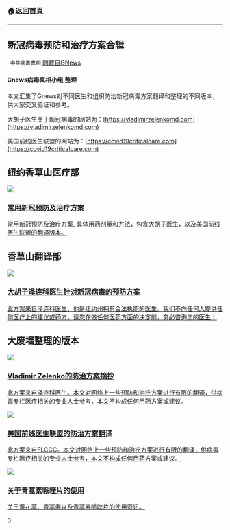 ###  [:house:返回首頁](https://github.com/ourhimalayas/txt)
---


## 新冠病毒预防和治疗方案合辑
` 中共病毒真相` [轉載自GNews](https://gnews.org/zh-hans/1543474/)

#### Gnews病毒真相小组 整理

本文汇集了Gnews对不同医生和组织防治新冠病毒方案翻译和整理的不同版本，供大家交叉验证和参考。

大胡子医生关于新冠病毒的网站为：[https://vladimirzelenkomd.com](https://vladimirzelenkomd.com)

美国前线医生联盟的网站为：[https://covid19criticalcare.com](https://covid19criticalcare.com)



## 纽约香草山医疗部


[![](https://assets.gnews.org/wp-content/uploads/2021/09/Ivermectin-HCQ-1.jpg)](https://gnews.org/zh-hans/1485849/)


### [常用新冠预防及治疗方案](https://gnews.org/zh-hans/1485849/)

[常用新冠预防及治疗方案, 具体用药剂量和方法，包含大胡子医生，以及美国前线医生联盟的翻译版本。](https://gnews.org/zh-hans/1485849/)







## 香草山翻译部


[![](https://assets.gnews.org/wp-content/uploads/2021/09/预防.jpg)](https://gnews.org/zh-hans/1493316/)


### [大胡子泽连科医生针对新冠病毒的预防方案](https://gnews.org/zh-hans/1493316/)

[此方案来自泽连科医生，他是纽约州拥有合法执照的医生。我们不向任何人提供任何医疗上的建议或药方，请您在做任何医药方面的决定前，务必咨询您的医生！](https://gnews.org/zh-hans/1493316/)







## 大废墙整理的版本


[![](https://assets.gnews.org/wp-content/uploads/2021/09/截屏2021-08-14-07.58.30-1280x720-1.png)](https://gnews.org/zh-hans/1465563/)


### [Vladimir Zelenko的防治方案摘抄](https://gnews.org/zh-hans/1465563/)

[此方案来自泽连科医生。本文对网络上一些预防和治疗方案进行有限的翻译，供病毒专栏医疗相关的专业人士参考，本文不构成任何用药方案或建议。](https://gnews.org/zh-hans/1465563/)




[![](https://assets.gnews.org/wp-content/uploads/2021/09/90552.jpg)](https://gnews.org/zh-hans/1465617/)


### [美国前线医生联盟的防治方案翻译](https://gnews.org/zh-hans/1465617/)

[此方案来自FLCCC。本文对网络上一些预防和治疗方案进行有限的翻译，供病毒专栏医疗相关的专业人士参考，本文不构成任何用药方案或建议。](https://gnews.org/zh-hans/1465617/)




[![](https://assets.gnews.org/wp-content/uploads/2021/09/178e030207b745602afc082b187873a3.png)](https://gnews.org/zh-hans/1541435/)


### [关于青蒿素哌喹片的使用](https://gnews.org/zh-hans/1541435/)

[关于黄花蒿、青蒿素以及青蒿素哌喹片的使用资讯。](https://gnews.org/zh-hans/1541435/)







0
